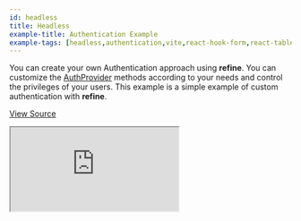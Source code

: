 ```yaml
---
id: headless
title: Headless
example-title: Authentication Example
example-tags: [headless,authentication,vite,react-hook-form,react-table]
---
```


You can create your own Authentication approach using **refine**. You can customize the [AuthProvider](/docs/api-reference/core/providers/auth-provider/) methods according to your needs and control the privileges of your users. This example is a simple example of custom authentication with **refine**.

[View Source](https://github.com/pankod/refine/tree/master/examples/authentication/headless)

<iframe loading="lazy" src="https://stackblitz.com//github/pankod/refine/tree/master/examples/authentication/headless?embed=1&view=preview&theme=dark&preset=node&ctl=1"
    style={{width: "100%", height:"80vh", border: "0px", borderRadius: "8px", overflow:"hidden"}}
    title="refine-headless-authentication-example"
></iframe>